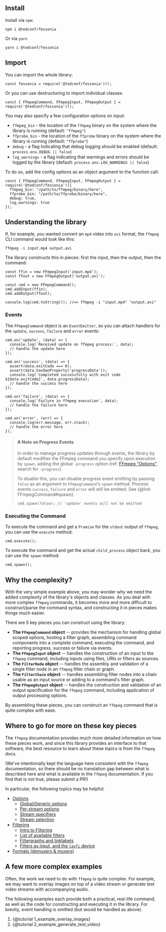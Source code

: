 ## Install

Install via `npm`:

```{bash}
npm i @tedconf/fessonia
```

Or via `yarn`

```{bash}
yarn i @tedconf/fessonia
```

## Import

You can import the whole library:

```{javascript}
const fessonia = require('@tedconf/fessonia')();
```

Or you can use destructuring to import individual classes:

```{javascript}
const { FFmpegCommand, FFmpegInput, FFmpegOutput } = require('@tedconf/fessonia')();
```

You may also specify a few configuration options on input:

* `ffmpeg_bin` - the location of the `ffmpeg` binary on the system where the library is running (default: `"ffmpeg"`)
* `ffprobe_bin` - the location of the `ffprobe` binary on the system where the library is running (default: `"ffprobe"`)
* `debug` - a flag indicating that debug logging should be enabled (default: `process.env.DEBUG || false`)
* `log_warnings` - a flag indicating that warnings and errors should be logged by the library (default: `process.env.LOG_WARNINGS || false`)

To do so, add the config options as an object argument to the function call:

```{javascript}
const { FFmpegCommand, FFmpegInput, FFmpegOutput } = require('@tedconf/fessonia')({
  ffmpeg_bin: "/path/to/ffmpeg/binary/here",
  ffprobe_bin: "/path/to/ffprobe/binary/here",
  debug: true,
  log_warnings: true
});
```

## Understanding the library

If, for example, you wanted convert an `mp4` video into `avi` format,
the `ffmpeg` CLI command would look like this:

```{bash}
ffmpeg -i input.mp4 output.avi
```

The library constructs this in pieces: first the input, then the output, then the command:

```{javascript}
const ffin = new FFmpegInput('input.mp4');
const ffout = new FFmpegOutput('output.avi');

const cmd = new FFmpegCommand();
cmd.addInput(ffin);
cmd.addOutput(ffout);

console.log(cmd.toString()); //=> ffmpeg -i "input.mp4" "output.avi"
```

### Events

The `FFmpegCommand` object is an `EventEmitter`, so you can attach handlers
for the `update`, `success`, `failure` and `error` events:

```{javascript}
cmd.on('update', (data) => {
  console.log(`Received update on ffmpeg process:`, data);
  // handle the update here
});

cmd.on('success', (data) => {
  assert(data.exitCode === 0);
  assert(data.hasOwnProperty('progressData'));
  console.log(`Completed successfully with exit code ${data.exitCode}`, data.progressData);
  // handle the success here
});

cmd.on('failure', (data) => {
  console.log('Failure in ffmpeg execution', data);
  // handle the failure here
});

cmd.on('error', (err) => {
  console.log(err.message, err.stack);
  // handle the error here
});
```

> #### A Note on Progress Events
> 
> In order to manage progress updates through events, the library by default modifies the FFmpeg command you specify upon execution by `spawn`, adding the global `-progress` option (ref: [FFmpeg "Options"](http://ffmpeg.org/ffmpeg.html#Options), search for `-progress`).
> 
> To disable this, you can disable progress event emitting by passing `false` as an argument to `FFmpegCommand`'s `spawn` method. Process events `success`, `failure` and `error` will still be emitted. See {@link FFmpegCommand#spawn}.
> 
> ```{javascript}
> cmd.spawn(false); // 'update' events will not be emitted
> ```

### Executing the Command

To execute the command and get a `Promise` for the `stdout` output of `ffmpeg`, you can use the `execute` method:

```{javascript}
cmd.execute();
```

To execute the command and get the actual `child_process` object back, you can use the `spawn` method:

```{javascript}
cmd.spawn();
```

## Why the complexity?

With the very simple example above, you may wonder why we need the
added complexity of the library's objects and classes. As you deal
with more complex `ffmpeg` commands, it becomes more and more difficult
to construct/parse the command syntax, and constructing it in pieces
makes things much easier.

There are 5 key pieces you can construct using the library:

* **The `FFmpegCommand` object** -- provides the mechanism for handling global
  scoped options, hosting a filter graph, assembling command components into a
  complete command, executing the command, and reporting progress, success or
  failure via events.
* **The `FFmpegInput` object** -- handles the construction of an input to the
  `ffmpeg` command, including inputs using files, URIs or filters as sources.
* **The `FilterNode` object** -- handles the assembly and validation of a single
  filter node in an `ffmpeg` filter chain or graph.
* **The `FilterChain` object** -- handles assembling filter nodes into a chain
  usable as an input source or adding to a command's filter graph.
* **The `FFmpegOutput` object** -- handles the construction and validation of
  an output specification for the `ffmpeg` command, including application of
  output processing options.

By assembling these pieces, you can construct an `ffmpeg` command that is
quite complex with ease.

## Where to go for more on these key pieces

The `ffmpeg` documentation provides much more detailed information on how these
pieces work, and since this library provides an interface to that software, the
best resource to learn about these topics is from the `ffmpeg` docs.

(We've intentionally kept the language here consistent with the `ffmpeg` documentation,
so there should be no translation gap between what is described here and what is
available in the `ffmpeg` documentation. If you find that is not true, please submit a PR!)

In particular, the following topics may be helpful:

* [Options](http://ffmpeg.org/ffmpeg.html#Options)
  * [Global/Generic options](http://ffmpeg.org/ffmpeg.html#Generic-options)
  * [Per-stream options](http://ffmpeg.org/ffmpeg.html#Main-options)
  * [Stream specifiers](http://ffmpeg.org/ffmpeg.html#Stream-specifiers-1)
  * [Stream selection](http://ffmpeg.org/ffmpeg.html#Stream-selection)
* [Filtering](http://ffmpeg.org/ffmpeg.html#Filtering)
  * [Intro to Filtering](http://ffmpeg.org/ffmpeg-filters.html#Filtering-Introduction)
  * [List of available filters](http://ffmpeg.org/ffmpeg-filters.html#Audio-Filters)
  * [Filtergraphs and linklabels](http://ffmpeg.org/ffmpeg-filters.html#Filtergraph-description)
  * [Filters as input, and the `lavfi` device](http://ffmpeg.org/ffmpeg-devices.html#lavfi)
* [Formats (demuxers & muxers)](http://ffmpeg.org/ffmpeg-formats.html)

## A few more complex examples

Often, the work we need to do with `ffmpeg` is quite complex. For example,
we may want to overlay images on top of a video stream or generate test
video streams with accompanying audio.

The following examples each provide both a practical, real-life command, as
well as the code for constructing and executing it in the library. For brevity,
event handling is omitted (but would be handled as above).

1. {@tutorial 1_example_overlay_images}
2. {@tutorial 2_example_generate_test_video}
